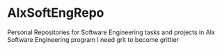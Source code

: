 # AlxSoftEngRepo
Personal Repositories for Software Engineering tasks and projects in Alx Software Engineering program
I need grit to become grittier
